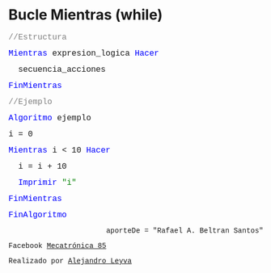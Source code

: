 # Bucle Mientras (while)

<font face="courier new" color="grey" size=3>//Estructura</font>

<font face="courier new" color="blue" size=3>Mientras </font><font face="courier new" size=3>expresion_logica </font><font face="courier new" color="blue" size=3>Hacer</font>

<font face="courier new" size=3>&nbsp;&nbsp;secuencia_acciones </font>

<font face="courier new" color="blue" size=3>FinMientras</font>

<font face="courier new" color="grey" size=3>//Ejemplo</font>

<font face="courier new" color="blue" size=3>Algoritmo </font><font face="courier new" size=3>ejemplo </font>

<font face="courier new" size=3>i = 0</font>

<font face="courier new" color="blue" size=3>Mientras </font><font face="courier new" size=3> i < 10 </font><font face="courier new" color="blue" size=3>Hacer</font>

<font face="courier new" size=3>&nbsp;&nbsp;i = i + 10</font>

<font face="courier new" color="blue" size=3>&nbsp;&nbsp;Imprimir </font><font face="courier new" color="green" size=3>"i"</font>

<font face="courier new" color="blue" size=3>FinMientras</font>

<font face="courier new" color="blue" size=3>FinAlgoritmo</font>

<p align="right"><font face="courier new"> aporteDe = "Rafael A. Beltran Santos"</p>

<!-- text autogenerated footer --> <p>Facebook <a href="https://www.facebook.com/mecatronica85/" target="_blank">Mecatrónica 85</a></p><p>Realizado por <a href="https://www.alejandro-leyva.com" target="_blank">Alejandro Leyva</a></p>